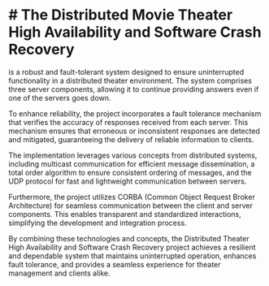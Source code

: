 # # The Distributed Movie Theater High Availability and Software Crash Recovery  
is a robust and fault-tolerant system designed to ensure uninterrupted functionality in a distributed theater environment. The system comprises three server components, allowing it to continue providing answers even if one of the servers goes down.

To enhance reliability, the project incorporates a fault tolerance mechanism that verifies the accuracy of responses received from each server. This mechanism ensures that erroneous or inconsistent responses are detected and mitigated, guaranteeing the delivery of reliable information to clients.

The implementation leverages various concepts from distributed systems, including multicast communication for efficient message dissemination, a total order algorithm to ensure consistent ordering of messages, and the UDP protocol for fast and lightweight communication between servers.

Furthermore, the project utilizes CORBA (Common Object Request Broker Architecture) for seamless communication between the client and server components. This enables transparent and standardized interactions, simplifying the development and integration process.

By combining these technologies and concepts, the Distributed Theater High Availability and Software Crash Recovery project achieves a resilient and dependable system that maintains uninterrupted operation, enhances fault tolerance, and provides a seamless experience for theater management and clients alike.